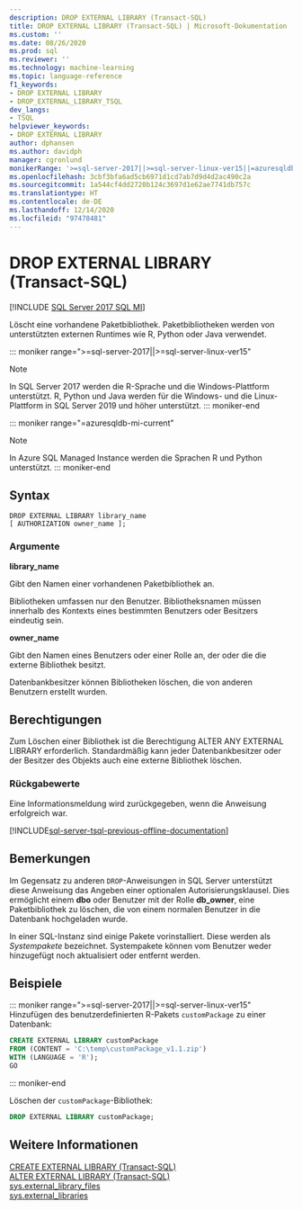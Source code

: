 ```yaml
---
description: DROP EXTERNAL LIBRARY (Transact-SQL)
title: DROP EXTERNAL LIBRARY (Transact-SQL) | Microsoft-Dokumentation
ms.custom: ''
ms.date: 08/26/2020
ms.prod: sql
ms.reviewer: ''
ms.technology: machine-learning
ms.topic: language-reference
f1_keywords:
- DROP EXTERNAL LIBRARY
- DROP_EXTERNAL_LIBRARY_TSQL
dev_langs:
- TSQL
helpviewer_keywords:
- DROP EXTERNAL LIBRARY
author: dphansen
ms.author: davidph
manager: cgronlund
monikerRange: '>=sql-server-2017||>=sql-server-linux-ver15||=azuresqldb-mi-current'
ms.openlocfilehash: 3cbf3bfa6ad5cb6971d1cd7ab7d9d4d2ac490c2a
ms.sourcegitcommit: 1a544cf4dd2720b124c3697d1e62ae7741db757c
ms.translationtype: HT
ms.contentlocale: de-DE
ms.lasthandoff: 12/14/2020
ms.locfileid: "97478481"
---
```

# <a name="drop-external-library-transact-sql"></a>DROP EXTERNAL LIBRARY (Transact-SQL)  
[!INCLUDE [SQL Server 2017 SQL MI](../../includes/applies-to-version/sqlserver2017-asdbmi.md)]

Löscht eine vorhandene Paketbibliothek. Paketbibliotheken werden von unterstützten externen Runtimes wie R, Python oder Java verwendet.

::: moniker range=">=sql-server-2017||>=sql-server-linux-ver15"
> [!NOTE]
> In SQL Server 2017 werden die R-Sprache und die Windows-Plattform unterstützt. R, Python und Java werden für die Windows- und die Linux-Plattform in SQL Server 2019 und höher unterstützt.
::: moniker-end

::: moniker range="=azuresqldb-mi-current"
> [!NOTE]
> In Azure SQL Managed Instance werden die Sprachen R und Python unterstützt.
::: moniker-end

## <a name="syntax"></a>Syntax

```syntaxsql
DROP EXTERNAL LIBRARY library_name
[ AUTHORIZATION owner_name ];
```

### <a name="arguments"></a>Argumente

**library_name**

Gibt den Namen einer vorhandenen Paketbibliothek an.

Bibliotheken umfassen nur den Benutzer. Bibliotheksnamen müssen innerhalb des Kontexts eines bestimmten Benutzers oder Besitzers eindeutig sein.

**owner_name**

Gibt den Namen eines Benutzers oder einer Rolle an, der oder die die externe Bibliothek besitzt.

Datenbankbesitzer können Bibliotheken löschen, die von anderen Benutzern erstellt wurden.

## <a name="permissions"></a>Berechtigungen

Zum Löschen einer Bibliothek ist die Berechtigung ALTER ANY EXTERNAL LIBRARY erforderlich. Standardmäßig kann jeder Datenbankbesitzer oder der Besitzer des Objekts auch eine externe Bibliothek löschen.

### <a name="return-values"></a>Rückgabewerte

Eine Informationsmeldung wird zurückgegeben, wenn die Anweisung erfolgreich war.

[!INCLUDE[sql-server-tsql-previous-offline-documentation](../../includes/sql-server-tsql-previous-offline-documentation.md)]

## <a name="remarks"></a>Bemerkungen

Im Gegensatz zu anderen `DROP`-Anweisungen in SQL Server unterstützt diese Anweisung das Angeben einer optionalen Autorisierungsklausel. Dies ermöglicht einem **dbo** oder Benutzer mit der Rolle **db_owner**, eine Paketbibliothek zu löschen, die von einem normalen Benutzer in die Datenbank hochgeladen wurde.

In einer SQL-Instanz sind einige Pakete vorinstalliert. Diese werden als *Systempakete* bezeichnet. Systempakete können vom Benutzer weder hinzugefügt noch aktualisiert oder entfernt werden.

## <a name="examples"></a>Beispiele

::: moniker range=">=sql-server-2017||>=sql-server-linux-ver15"
Hinzufügen des benutzerdefinierten R-Pakets `customPackage` zu einer Datenbank:

```sql
CREATE EXTERNAL LIBRARY customPackage 
FROM (CONTENT = 'C:\temp\customPackage_v1.1.zip')
WITH (LANGUAGE = 'R');
GO
```
::: moniker-end

Löschen der `customPackage`-Bibliothek:

```sql
DROP EXTERNAL LIBRARY customPackage;
```

## <a name="see-also"></a>Weitere Informationen

[CREATE EXTERNAL LIBRARY (Transact-SQL)](create-external-library-transact-sql.md)  
[ALTER EXTERNAL LIBRARY (Transact-SQL)](alter-external-library-transact-sql.md)  
[sys.external_library_files](../../relational-databases/system-catalog-views/sys-external-library-files-transact-sql.md)  
[sys.external_libraries](../../relational-databases/system-catalog-views/sys-external-libraries-transact-sql.md)  
